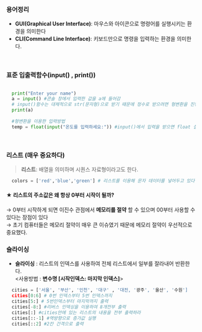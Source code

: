 ### 용어정리
- <b>GUI(Graphical User Interface)</b>: 마우스와 아이콘으로 명령어를 실행시키는 환경을 의미한다  
- <b>CLI(Command Line Interface)</b>: 키보드만으로 명령을 입력하는 환경을 의미한다.
<br>

### 표준 입출력함수(input() , print())
```python

  print("Enter your name") 
  a = input() #콘솔 창에서 입력한 값을 a에 들어감
  # input()함수는 대체적으로 str(문자형)으로 받기 때문에 정수로 받으려면 형변환을 진행시켜줘야한다.
  print(a)
  
  #형변환을 이용한 입력방법
  temp = float(input("온도를 입력하세요:")) #input()에서 입력을 받으면 float 실수형으로 변환하여 변수에 저장된다.
```
<br>

### 리스트 (매우 중요하다)
> <b>리스트</b>: 배열을 의미하며 시퀀스 자료형이라고도 한다.
```python
  colors = ['red','blue','green'] # 리스트를 이용해 문자 데이터를 넣어두고 있다
```

#### ★ 리스트의 주소값은 왜 항상 0부터 시작이 될까?  
→ 0부터 시작하게 되면 이진수 관점에서 <b>메모리를 절약</b> 할 수 있으며 00부터 사용할 수 있다는 장점이 있다  
→ 초기 컴퓨터들은 메모리 절약이 매우 큰 이슈였기 때문에 메모리 절약이 우선적으로 중요했다.
<br>

### 슬라이싱
- **슬라이싱** : 리스트의 인덱스를 사용하여 전체 리스트에서 일부를 잘라내어 반환한다.  
<사용방법 : **변수명 [시작인덱스: 마지막 인덱스]**>  

```python
  cities = ['서울', '부산', '인천', '대구' , '대전, '광주', '울산', '수원']
  cities[0:6] # 0번 인덱스부터 5번 인덱스까지
  cities[5:] # 5번인덱스부터 마지막까지 출력
  cities[-8:] #리버스 인덱싱을 이용하여 8개전부 출력
  cities[:] #cities안에 있는 리스트의 내용을 전부 출력하라
  cities[::-1] #역방향으로 증가값 실행
  cities[::2] #2칸 간격으로 출력
```



